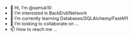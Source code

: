 - 👋 Hi, I’m @samuk10
- 👀 I’m interested in BackEnd/Network
- 🌱 I’m currently learning Databases/SQLAlchemy/FastAPI
- 💞️ I’m looking to collaborate on ...
- 📫 How to reach me ...

<!---
samuk10/samuk10 is a ✨ special ✨ repository because its `README.md` (this file) appears on your GitHub profile.
You can click the Preview link to take a look at your changes.
--->

